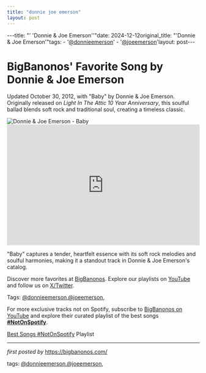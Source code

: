 ```yaml
---
title: "donnie joe emerson"
layout: post
---
```

---title: "' 'Donnie & Joe Emerson''"date: 2024-12-12original_title: "'Donnie & Joe Emerson'"tags:  - '[@donnieemerson](/tags/donnieemerson/)'  - '[@joeemerson](/tags/joeemerson/)'layout: post---<!-- Post Title --><h1 >BigBanonos' Favorite Song by Donnie & Joe Emerson</h1> <!-- Introductory Text --><p >Updated October 30, 2012, with "Baby" by Donnie & Joe Emerson. Originally released on *Light In The Attic 10 Year Anniversary*, this soulful ballad blends soft rock and traditional soul, creating a timeless classic.</p> <!-- Featured Image --><div > <img src="https://i.guim.co.uk/img/static/sys-images/Arts/Arts_/Pictures/2014/7/28/1406560305757/The-cover-of-Dreamin--Wil-004.jpg?width=445&dpr=1&s=none&crop=none" alt="Donnie & Joe Emerson - Baby" /></div> <!-- YouTube Video Embed --><div > <iframe width="100%" height="315" src="https://www.youtube.com/embed/wUgPbRC2peA" title="Baby - Donnie & Joe Emerson | Music Video" frameborder="0" allow="accelerometer; autoplay; clipboard-write; encrypted-media; gyroscope; picture-in-picture; web-share" referrerpolicy="strict-origin-when-cross-origin" allowfullscreen></iframe></div> <!-- Song Information --><div > <p>"Baby" captures a tender, heartfelt essence with its soft rock melodies and soulful harmonies, making it a standout track in Donnie & Joe Emerson's catalog.</p></div> <!-- Footer Links --><div > <p>Discover more favorites at <a href="https://bigbanonos.com/" target="_blank">BigBanonos</a>. Explore our playlists on <a href="https://www.youtube.com/[@BigBanonos](/tags/BigBanonos/)" target="_blank">YouTube</a> and follow us on <a href="https://x.com/bigbanonos" target="_blank">X/Twitter</a>.</p></div> <!-- Tags --><p >Tags: [@donnieemerson](/tags/donnieemerson/),[@joeemerson](/tags/joeemerson/),</p><!--Subscribe and Playlist Links--><div>    <p>For more exclusive tracks not on Spotify, subscribe to <a href="https://www.youtube.com/[@BigBanonos](/tags/BigBanonos/)" target="_blank">BigBanonos on YouTube</a> and explore their curated playlist of the best songs <strong>[#NotOnSpotify](/tags/NotOnSpotify/)</strong>.</p>    <p><a href="https://www.youtube.com/playlist?list=PLtuNtuTatqI0kFahUCbtbfenC_ET5O_tr" target="_blank">Best Songs [#NotOnSpotify](/tags/NotOnSpotify/) Playlist<br /></a></p></div><hr /><p><em>first posted by</em> <a href="https://bigbanonos.com/" rel="noopener" target="_new">https://bigbanonos.com/</a></p><p>tags: [@donnieemerson](/tags/donnieemerson/),[@joeemerson](/tags/joeemerson/),</p>